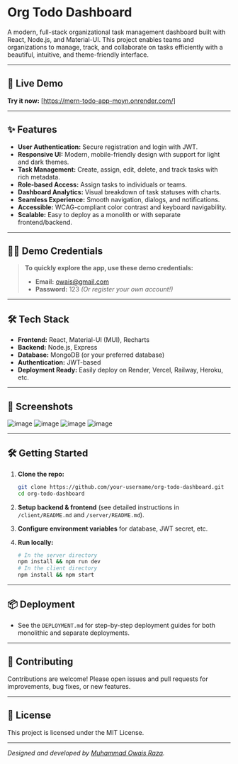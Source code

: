 # Org Todo Dashboard

A modern, full-stack organizational task management dashboard built with React, Node.js, and Material-UI. This project enables teams and organizations to manage, track, and collaborate on tasks efficiently with a beautiful, intuitive, and theme-friendly interface.

---

## 🚀 Live Demo

**Try it now:** [https://mern-todo-app-moyn.onrender.com/]  

---

## ✨ Features

- **User Authentication:** Secure registration and login with JWT.
- **Responsive UI:** Modern, mobile-friendly design with support for light and dark themes.
- **Task Management:** Create, assign, edit, delete, and track tasks with rich metadata.
- **Role-based Access:** Assign tasks to individuals or teams.
- **Dashboard Analytics:** Visual breakdown of task statuses with charts.
- **Seamless Experience:** Smooth navigation, dialogs, and notifications.
- **Accessible:** WCAG-compliant color contrast and keyboard navigability.
- **Scalable:** Easy to deploy as a monolith or with separate frontend/backend.

---

## 🧑‍💼 Demo Credentials

> **To quickly explore the app, use these demo credentials:**
> - **Email:** owais@gmail.com
> - **Password:** 123
> *(Or register your own account!)*

---

## 🛠️ Tech Stack

- **Frontend:** React, Material-UI (MUI), Recharts
- **Backend:** Node.js, Express
- **Database:** MongoDB (or your preferred database)
- **Authentication:** JWT-based
- **Deployment Ready:** Easily deploy on Render, Vercel, Railway, Heroku, etc.

---

## 📸 Screenshots

![image](https://github.com/user-attachments/assets/29504f31-2506-4a77-a485-4231ec091969)
![image](https://github.com/user-attachments/assets/48e128b3-58aa-4c82-952f-687e0deb5409)
![image](https://github.com/user-attachments/assets/e63f0234-62a6-4666-9ff8-a6b06939627d)
![image](https://github.com/user-attachments/assets/580d8782-bdd2-47e9-977a-a1498f69ce66)

---

## 🛠️ Getting Started

1. **Clone the repo:**
   ```bash
   git clone https://github.com/your-username/org-todo-dashboard.git
   cd org-todo-dashboard
   ```

2. **Setup backend & frontend** (see detailed instructions in `/client/README.md` and `/server/README.md`).

3. **Configure environment variables** for database, JWT secret, etc.

4. **Run locally:**
   ```bash
   # In the server directory
   npm install && npm run dev
   # In the client directory
   npm install && npm start
   ```

---

## 📦 Deployment

- See the `DEPLOYMENT.md` for step-by-step deployment guides for both monolithic and separate deployments.

---

## 🤝 Contributing

Contributions are welcome! Please open issues and pull requests for improvements, bug fixes, or new features.

---

## 📄 License

This project is licensed under the MIT License.

---

*Designed and developed by [Muhammad Owais Raza](https://github.com/owaisraza01).*
